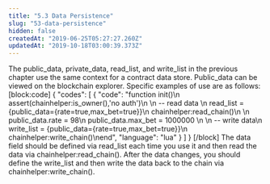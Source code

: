 ```yaml
---
title: "5.3 Data Persistence"
slug: "53-data-persistence"
hidden: false
createdAt: "2019-06-25T05:27:27.260Z"
updatedAt: "2019-10-18T03:00:39.373Z"
---
```

The public_data, private_data, read_list, and write_list in the previous chapter use the same context for a contract data store. Public_data can be viewed on the blockchain explorer. Specific examples of use are as follows:
[block:code]
{
  "codes": [
    {
      "code": "function init()\n    assert(chainhelper:is_owner(),'no auth')\n    \n    -- read data    \n    read_list = {public_data={rate=true,max_bet=true}}\n    chainhelper:read_chain()\n    \n    public_data.rate  = 98\n    public_data.max_bet = 1000000 \n    \n    -- write data\n    write_list = {public_data={rate=true,max_bet=true}}\n    chainhelper:write_chain()\nend",
      "language": "lua"
    }
  ]
}
[/block]
The data field should be defined via read_list each time you use it and then read the data via chainhelper:read_chain(). After the data changes, you should define the write_list and then write the data back to the chain via chainhelper:write_chain().